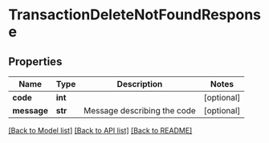 # TransactionDeleteNotFoundResponse

## Properties
Name | Type | Description | Notes
------------ | ------------- | ------------- | -------------
**code** | **int** |  | [optional] 
**message** | **str** | Message describing the code | [optional] 

[[Back to Model list]](../README.md#documentation-for-models) [[Back to API list]](../README.md#documentation-for-api-endpoints) [[Back to README]](../README.md)


